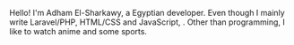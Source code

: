 Hello! I'm Adham El-Sharkawy, a Egyptian developer. Even though I mainly write Laravel/PHP, HTML/CSS and JavaScript, . Other than programming, I like to watch anime and some sports.
